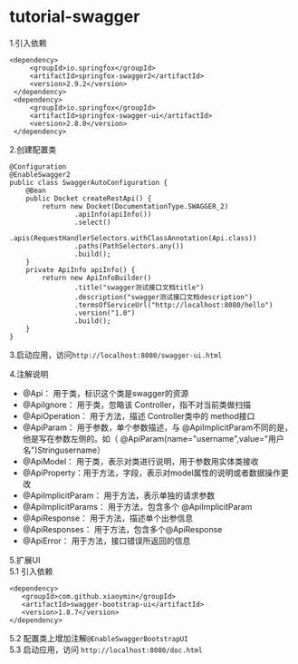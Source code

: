 # tutorial-swagger

1.引入依赖  
```
<dependency>  
     <groupId>io.springfox</groupId>  
     <artifactId>springfox-swagger2</artifactId>  
     <version>2.9.2</version>  
 </dependency>  
 <dependency>  
     <groupId>io.springfox</groupId>  
     <artifactId>springfox-swagger-ui</artifactId>  
     <version>2.8.0</version>  
 </dependency> 
```
 
2.创建配置类  
  ```
  @Configuration  
  @EnableSwagger2   
  public class SwaggerAutoConfiguration {
      @Bean
      public Docket createRestApi() {
          return new Docket(DocumentationType.SWAGGER_2)
                  .apiInfo(apiInfo())
                  .select()
                  .apis(RequestHandlerSelectors.withClassAnnotation(Api.class))
                  .paths(PathSelectors.any())
                  .build();
      }  
      private ApiInfo apiInfo() {
          return new ApiInfoBuilder()
                  .title("swagger测试接口文档title")
                  .description("swagger测试接口文档description")
                  .termsOfServiceUrl("http://localhost:8080/hello")
                  .version("1.0")
                  .build();
      }
  }
```
  
3.启动应用，访问`http://localhost:8080/swagger-ui.html`  

4.注解说明  
- @Api： 用于类，标识这个类是swagger的资源
- @ApiIgnore： 用于类，忽略该 Controller，指不对当前类做扫描
- @ApiOperation： 用于方法，描述 Controller类中的 method接口
- @ApiParam： 用于参数，单个参数描述，与 @ApiImplicitParam不同的是，他是写在参数左侧的。如（ @ApiParam(name="username",value="用户名")Stringusername）
- @ApiModel： 用于类，表示对类进行说明，用于参数用实体类接收
- @ApiProperty：用于方法，字段，表示对model属性的说明或者数据操作更改
- @ApiImplicitParam： 用于方法，表示单独的请求参数
- @ApiImplicitParams： 用于方法，包含多个 @ApiImplicitParam
- @ApiResponse： 用于方法，描述单个出参信息
- @ApiResponses： 用于方法，包含多个@ApiResponse
- @ApiError： 用于方法，接口错误所返回的信息

5.扩展UI  
5.1 引入依赖  
  ```
  <dependency>  
     <groupId>com.github.xiaoymin</groupId>  
     <artifactId>swagger-bootstrap-ui</artifactId>  
     <version>1.8.7</version>  
  </dependency> 
  ```
5.2 配置类上增加注解`@EnableSwaggerBootstrapUI`  
5.3 启动应用，访问 `http://localhost:8080/doc.html`

